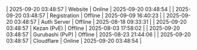 | 2025-09-20 03:48:57 | Website | Online | 2025-09-20 03:48:54 |
| 2025-09-20 03:48:57 | Registration | Offline | 2025-09-09 16:40:23 |
| 2025-09-20 03:48:57 | Auth Server | Offline | 2025-08-18 09:33:31 |
| 2025-09-20 03:48:57 | Kezan (PvE) | Offline | 2025-08-03 17:58:02 |
| 2025-09-20 03:48:57 | Gurubashi (PvP) | Offline | 2025-08-23 21:44:06 |
| 2025-09-20 03:48:57 | Cloudflare | Online | 2025-09-20 03:48:54 |
